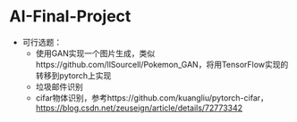 # AI-Final-Project
- 可行选题：
    - 使用GAN实现一个图片生成，类似https://github.com/llSourcell/Pokemon_GAN，将用TensorFlow实现的转移到pytorch上实现
    - 垃圾邮件识别
    - cifar物体识别，参考https://github.com/kuangliu/pytorch-cifar，https://blog.csdn.net/zeuseign/article/details/72773342


